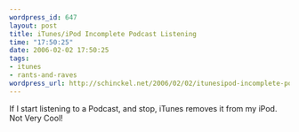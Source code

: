 ```yaml
--- 
wordpress_id: 647
layout: post
title: iTunes/iPod Incomplete Podcast Listening
time: "17:50:25"
date: 2006-02-02 17:50:25
tags: 
- itunes
- rants-and-raves
wordpress_url: http://schinckel.net/2006/02/02/itunesipod-incomplete-podcast-listening/
---
```

If I start listening to a Podcast, and stop, iTunes removes it from my iPod. Not Very Cool! 
